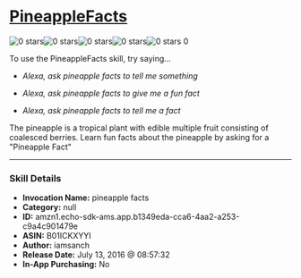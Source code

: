 # [PineappleFacts](http://alexa.amazon.com/#skills/amzn1.echo-sdk-ams.app.b1349eda-cca6-4aa2-a253-c9a4c901479e)
![0 stars](../../images/ic_star_border_black_18dp_1x.png)![0 stars](../../images/ic_star_border_black_18dp_1x.png)![0 stars](../../images/ic_star_border_black_18dp_1x.png)![0 stars](../../images/ic_star_border_black_18dp_1x.png)![0 stars](../../images/ic_star_border_black_18dp_1x.png) 0

To use the PineappleFacts skill, try saying...

* *Alexa, ask pineapple facts to tell me something*

* *Alexa, ask pineapple facts to give me a fun fact*

* *Alexa, ask pineapple facts to tell me a fact*

The pineapple is a tropical plant with edible multiple fruit consisting of coalesced berries. Learn fun facts about the pineapple by asking for a "Pineapple Fact"

***

### Skill Details

* **Invocation Name:** pineapple facts
* **Category:** null
* **ID:** amzn1.echo-sdk-ams.app.b1349eda-cca6-4aa2-a253-c9a4c901479e
* **ASIN:** B01ICKXYYI
* **Author:** iamsanch
* **Release Date:** July 13, 2016 @ 08:57:32
* **In-App Purchasing:** No
